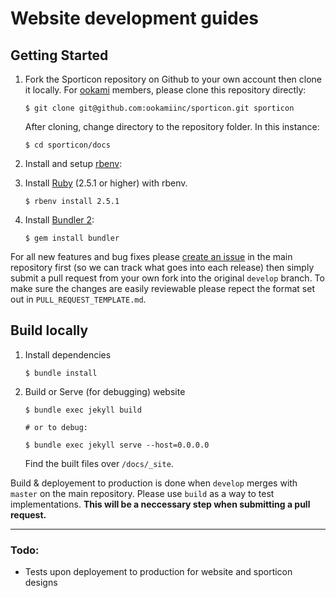 # Website development guides

## Getting Started
1.  Fork the Sporticon repository on Github to your own account then clone it locally.
    For [ookami](https://github.com/ookamiinc) members, please clone this repository directly: 
    ```
    $ git clone git@github.com:ookamiinc/sporticon.git sporticon
    ```
    After cloning, change directory to the repository folder. In this instance: 
    ```
    $ cd sporticon/docs
    ```
2.  Install and setup [rbenv](https://github.com/rbenv/rbenv#installation):
3.  Install [Ruby](https://www.ruby-lang.org/en/) (2.5.1 or higher) with rbenv.
	```
    $ rbenv install 2.5.1
    ```
   
4.  Install [Bundler 2](https://bundler.io/guides/bundler_2_upgrade.html):
    ```
    $ gem install bundler
    ```

For all new features and bug fixes please [create an issue](https://github.com/ookamiinc/Sporticon/issues/new) in the main repository first (so we can track what goes into each release) then simply submit a pull request from your own fork into the original `develop` branch. To make sure the changes are easily reviewable please repect the format set out in `PULL_REQUEST_TEMPLATE.md`.

## Build locally

1. 	Install dependencies
    ```
    $ bundle install
    ```
2.	Build or Serve (for debugging) website
    ```
    $ bundle exec jekyll build

    # or to debug: 

    $ bundle exec jekyll serve --host=0.0.0.0
    ```
    Find the built files over `/docs/_site`.
   
Build & deployement to production is done when `develop` merges with `master` on the main repository. Please use `build` as a way to test implementations. 
**This will be a neccessary step when submitting a pull request.**

---

### Todo:
- Tests upon deployement to production for website and sporticon designs